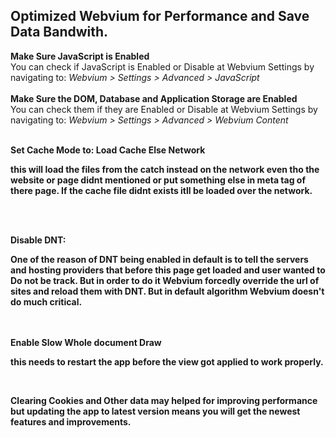 ## Optimized Webvium for Performance and Save Data Bandwith.

<b>Make Sure JavaScript is Enabled</b><br>
You can check if JavaScript is Enabled or Disable at Webvium Settings by navigating to:
<i>Webvium > Settings > Advanced > JavaScript</i> <br> <br>
<b>Make Sure the DOM, Database and Application Storage are Enabled</b> <br>
You can check them if they are Enabled or Disable at Webvium Settings by navigating to:
<i>Webvium > Settings > Advanced > Webvium Content</i> <br> <br>

<b>Set Cache Mode to: Load Cache Else Network<b><br>
  <p>this will load the files from the catch instead on the network even tho the website or page didnt mentioned or put something else in meta tag of there page. If the cache file didnt exists itll be loaded over the network.</p><br><br>

<b>Disable DNT: </b> <br><p>One of the reason of DNT being enabled in default is to tell the servers and hosting providers that before this page get loaded and user wanted to Do not be track. But in order to do it Webvium forcedly override the url of sites and reload them with DNT. But in default algorithm Webvium doesn't do much critical.</p><br><br>
<b>Enable Slow Whole document Draw</b><br><p> this needs to restart the app before the view got applied to work properly.</p><br>
<p>Clearing Cookies and Other data may helped for improving performance but updating the app to latest version means you will get the newest features and improvements.</p>